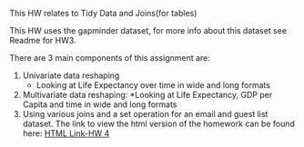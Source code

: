 This HW relates to Tidy Data and Joins(for tables)

This HW uses the gapminder dataset, for more info about this dataset see Readme for HW3. 

There are 3 main components of this assignment are:
1. Univariate data reshaping
    * Looking at Life Expectancy over time in wide and long formats
2. Multivariate data reshaping:
    *Looking at Life Expectancy, GDP per Capita and time in wide and long formats
3. Using various joins and a set operation for an email and guest list dataset.
The link to view the html version of the homework can be found here: [HTML Link-HW 4](https://stat545-ubc-hw-2019-20.github.io/stat545-hw-almas2019/Hw04/HW04_tidy_data_and_joins.html)
